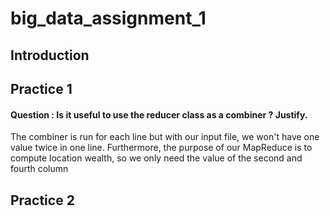 # big_data_assignment_1

## Introduction

## Practice 1

#### Question : Is it useful to use the reducer class as a combiner ? Justify.

The combiner is run for each line but with our input file, we won't have one value twice in one line. Furthermore, the purpose of our MapReduce is to compute location wealth, so we only need the value of the second and fourth column 

## Practice 2